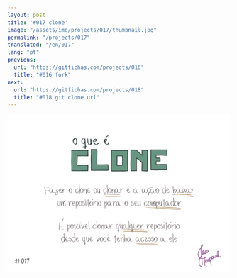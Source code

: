 ```yaml
---
layout: post
title: '#017 clone'
image: "/assets/img/projects/017/thumbnail.jpg"
permalink: "/projects/017"
translated: "/en/017"
lang: "pt"
previous:
  url: "https://gitfichas.com/projects/016"
  title: "#016 fork"
next:
  url: "https://gitfichas.com/projects/018"
  title: "#018 git clone url"
---
```


<img alt="Fazer um clone ou clonar um projeto é a mesma coisa que baixar o projeto para o seu computador" src="/assets/img/projects/017/full.jpg">